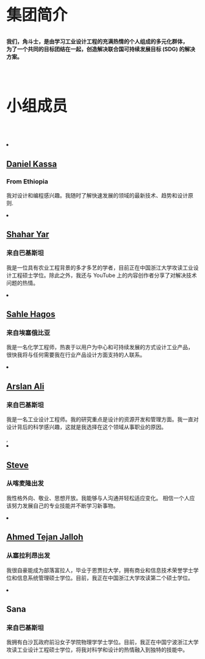 
<head>
    <meta charset="UTF-8">
    <meta http-equiv="X-UA-Compatible" content="IE=edge">
    <meta name="viewport" content="width=device-width, initial-scale=1.0">
    <link rel="stylesheet" href="style.css">
    <title>角斗士</title>
    <link rel="stylesheet" href="teamstyle.css"/>
</head>

<body>
<div class="container">
<h2 style = "text-align: left; font-size:40px;">集团简介</h2>
        <strong><p> 我们，角斗士，是由学习工业设计工程的充满热情的个人组成的多元化群体，<br>为了一个共同的目标团结在一起，创造解决联合国可持续发展目标 (SDG) 的解决方案。</P></strong>
       
    </div>          
</body>

<div class="demo">
        <div class="container">
            <div class="row text-center">
                <h2 class="white" style="text-align:left; font-size:40px;">小组成员 </h2>
                <br>
                <br>
            </div>
<div class="demo">
 <div class="container">         
            <div class="row">
                <div class=" col-sm-4">
                    <div class="Members">
                        <div class="pic">
                            <img src="image/member1.jpg" alt=""/>
                        </div>
                        <div class="member-prof">
                        <li><a href="https://danialkassa.github.io/"><h2>Daniel Kassa</h2></a></li>
                            <span><h3>From Ethiopia</h3></span>
                            <p class="description">
                                  我对设计和编程感兴趣。我随时了解快速发展的领域的最新技术、趋势和设计原则.</p>
                        </div>
                    </div>
                </div>

<div class="col-sm-4">
                    <div class="Members">
                        <div class="pic">
                        <img src="image/member2.jpg" alt=""/>
                        </div>
                        <div class="member-prof">
                        <li><a href="https://shahri128.github.io/EngShahari.github.io/"><h2>Shahar Yar</h2></a></li>
                             <span><h3>来自巴基斯坦</h3></span>
                            <p class="description">
                               我是一位具有农业工程背景的多才多艺的学者，目前正在中国浙江大学攻读工业设计工程硕士学位。除此之外，我还与 YouTube 上的内容创作者分享了对解决技术问题的热情。
                            </p>
                        </div>
                    </div>
                </div>
            </div>
        </div>
    </div>
 <div class="demo">
 <div class="container">         
            <div class="row">
                <div class=" col-sm-4">
                    <div class="Members">
                        <div class="pic">
                            <img src="image/member3.jpg" alt=""/>
                        </div>
                        <div class="member-prof">
                        <li><a href="https://sahle1415.github.io/Sah/"><h2>Sahle Hagos</h2></a></li>
                            <span><h3>来自埃塞俄比亚</h3></span>
                            <p class="description">
                                  我是一名化学工程师，热衷于以用户为中心和可持续发展的方式设计工业产品，
                                  很快我将与任何需要我在行业产品设计方面支持的人联系。</p>
                        </div>
                    </div>
                </div>

<div class="col-sm-4">
                    <div class="Members">
                        <div class="pic">
                        <img src="image/member4.jpg" alt=""/>
                        </div>
                        <div class="member-prof">
                        <li><a href="https://arsl0011.github.io/alif.github.io/"><h2>Arslan Ali</h2></a></li>
                             <span><h3>来自巴基斯坦</h3></span>
                            <p class="description">
                               我是一名工业设计工程师。我的研究重点是设计的资源开发和管理方面。我一直对设计背后的科学感兴趣，这就是我选择在这个领域从事职业的原因。
                            </p>
                        </div>
                    </div>
                </div>
            </div>
        </div>
    </div>
 <div class="demo">
  <div class="container">
      <div class="row">
                <div class="col-sm-4">
                    <div class="Members">
                        <div class="pic">
                        <img src="image/member5.jpg" alt=""/>
                        </div>
                        <div class="member-prof">,
                            <li><a href="https://steve12437.github.io/"><h2>Steve</h2></a></li>
                            <span><h3>从喀麦隆出发</h3></span>
                            <p class="description">
                               我性格外向、敬业、思想开放。我能够与人沟通并轻松适应变化。
                               相信一个人应该努力发展自己的专业技能并不断学习新事物。
                            </p>
                        </div>
                    </div>
                </div>

<div class="col-sm-4">
                    <div class="Members">
                        <div class="pic">
                            <img src="image/member6.png" alt=""/></div>
                        <div class="member-prof">
                         <li><a href="https://atj12345.github.io"><h2>Ahmed Tejan Jalloh</h2></a></li>
                              <span><h3>从塞拉利昂出发</h3></span>
                            <p class="description">
                         我很自豪能成为部落富拉人，毕业于恩贾拉大学，拥有商业和信息技术荣誉学士学位和信息系统管理硕士学位。目前，我正在中国浙江大学攻读第二个硕士学位。
                            </p>
                        </div>
                    </div>
                </div>
            </div>
        </div>
    </div>
    <div class="col-sm-4">
                    <div class="Members">
                        <div class="pic">
                            <img src="image/member7.jpg" alt=""/></div>
                        <div class="member-prof">
                         <li><h2>Sana</h2></a></li>
                              <span><h3>来自巴基斯坦</h3></span>
                            <p class="description">
                               我拥有白沙瓦政府前沿女子学院物理学学士学位。目前，我正在中国宁波浙江大学攻读工业设计工程硕士学位，将我对科学和设计的热情融入到独特的技能中。
                            </p>
                        </div>
                    </div>
                </div>
            </div>
        </div>
    </div>
